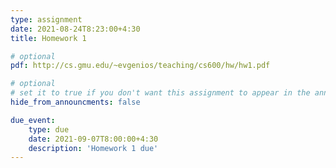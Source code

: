 ```yaml
---
type: assignment
date: 2021-08-24T8:23:00+4:30
title: Homework 1

# optional 
pdf: http://cs.gmu.edu/~evgenios/teaching/cs600/hw/hw1.pdf

# optional
# set it to true if you don't want this assignment to appear in the announcements section
hide_from_announcments: false

due_event: 
    type: due
    date: 2021-09-07T8:00:00+4:30
    description: 'Homework 1 due'
---
```

